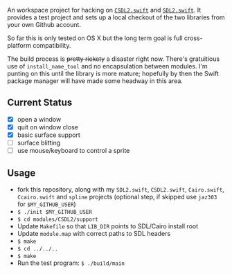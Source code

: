 An workspace project for hacking on [`CSDL2.swift`](https://github.com/jaz303/CSDL2.swift) and [`SDL2.swift`](https://github.com/jaz303/SDL2.swift). It provides a test project and sets up a local checkout of the two libraries from your own Github account.

So far this is only tested on OS X but the long term goal is full cross-platform compatibility.

The build process is <del>pretty rickety</del> a disaster right now. There's gratuitious use of `install_name_tool` and no encapsulation between modules. I'm punting on this until the library is more mature; hopefully by then the Swift package manager will have made some headway in this area.

## Current Status

  - [x] open a window
  - [x] quit on window close
  - [x] basic surface support
  - [ ] surface blitting
  - [ ] use mouse/keyboard to control a sprite

## Usage

  - fork this repository, along with my `SDL2.swift`, `CSDL2.swift`, `Cairo.swift`, `Ccairo.swift` and `spline` projects (optional step, if skipped use `jaz303` for `$MY_GITHUB_USER`)
  - `$ ./init $MY_GITHUB_USER`
  - `$ cd modules/CSDL2/support`
  - Update `Makefile` so that `LIB_DIR` points to SDL/Cairo install root
  - Update `module.map` with correct paths to SDL headers
  - `$ make`
  - `$ cd ../../..`
  - `$ make`
  - Run the test program: `$ ./build/main`

